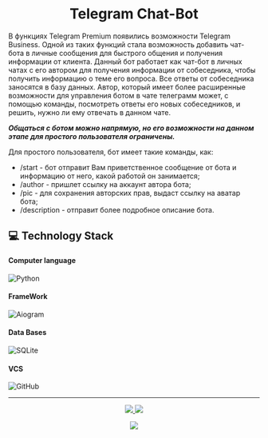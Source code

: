 <h1 align="center">
    Telegram Chat-Bot
</h1>

В функциях Telegram Premium появились возможности Telegram Business. Одной из таких функций стала возможность добавить 
чат-бота в личные сообщения для быстрого общения и получения информации от клиента. 
Данный бот работает как чат-бот в личных чатах с его автором для получения информации от собеседника, чтобы 
получить информацию о теме его вопроса. Все ответы от собеседника заносятся в базу данных. Автор, который имеет более 
расширенные возможности для управления ботом в чате телеграмм может, с помощью команды, посмотреть ответы его новых
собеседников, и решить, нужно ли ему отвечать в данном чате.

**_Общаться с ботом можно напрямую, но его возможности на данном этапе для простого пользователя ограничены._**

Для простого пользователя, бот имеет такие команды, как:

* /start - бот отправит Вам приветственное сообщение от бота и информацию от него, какой работой он занимается;
* /author - пришлет ссылку на аккаунт автора бота;
* /pic - для сохранения авторских прав, выдаст ссылку на аватар бота;
* /description - отправит более подробное описание бота.

## :computer: Technology Stack

#### Computer language

![Python](https://img.shields.io/badge/-Python-black?style=flat-square&logo=Python)

#### FrameWork

![Aiogram](https://img.shields.io/badge/-Aiogram-black?style=flat-square&logo=Aiogram)

#### Data Bases

![SQLite](https://img.shields.io/badge/-SQLite-black?style=flat-square&logo=sqlite)

#### VCS

![GitHub](https://img.shields.io/badge/-GitHub-black?style=flat-square&logo=github)

<hr>

<!-- START [S E C T I O N] count visits and date profile update -->

<p align="center">
    <a href="https://github.com/ma5t0d0nt-tg" target="_blank">
        <img src="https://img.shields.io/github/watchers/ma5t0d0nt-tg/Telegram-Chat-Bot.svg"/>
    </a>
    <a href="https://github.com/ma5t0d0nt-tg" target="_blank">
        <img src="https://img.shields.io/github/stars/ma5t0d0nt-tg/Telegram-Chat-Bot.svg"/>
    </a>
</p>

<p align="center">
    <a href="https://github.com/ma5t0d0nt-tg/Telegram-Chat-Bot" target="_blank">
        <img src="https://img.shields.io/github/last-commit/ma5t0d0nt-tg/ma5t0d0nt-tg?label=Project%20Updated&style=flat-square">
    </a>
</p>

<!-- END [S E C T I O N] count visits and date profile update -->
